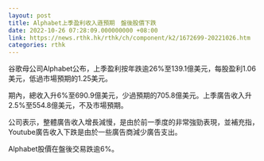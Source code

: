 ```yaml
---
layout: post
title: Alphabet上季盈利收入遜預期　盤後股價下跌
date: 2022-10-26 07:28:09.000000000 +08:00
link: https://news.rthk.hk/rthk/ch/component/k2/1672699-20221026.htm
categories: rthk
---
```


谷歌母公司Alphabet公布，上季盈利按年跌逾26%至139.1億美元，每股盈利1.06美元，低過市場預期的1.25美元。

期內，總收入升6%至690.9億美元，少過預期的705.8億美元。上季廣告收入升2.5%至554.8億美元，不及市場預期。

公司表示，整體廣告收入增長減慢，是由於前一季度的非常強勁表現，並補充指，Youtube廣告收入下跌是由於一些廣告商減少廣告支出。

Alphabet股價在盤後交易跌逾6%。
